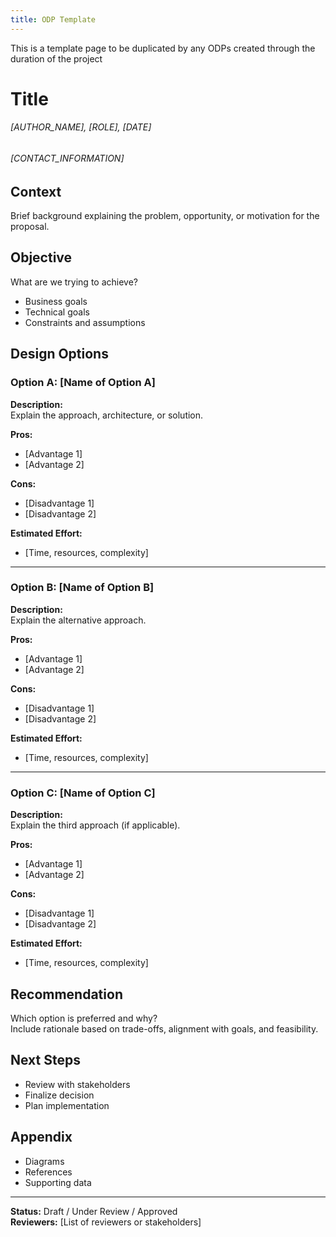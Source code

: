 ```yaml
---
title: ODP Template
---
```


This is a template page to be duplicated by any ODPs created through the duration of the project

# Title
###### [AUTHOR_NAME], [ROLE], [DATE]
###### [CONTACT_INFORMATION]

## Context
Brief background explaining the problem, opportunity, or motivation for the proposal.

## Objective
What are we trying to achieve?  
- Business goals  
- Technical goals  
- Constraints and assumptions

## Design Options

### Option A: [Name of Option A]
**Description:**  
Explain the approach, architecture, or solution.

**Pros:**  
- [Advantage 1]  
- [Advantage 2]

**Cons:**  
- [Disadvantage 1]  
- [Disadvantage 2]

**Estimated Effort:**  
- [Time, resources, complexity]

---

### Option B: [Name of Option B]
**Description:**  
Explain the alternative approach.

**Pros:**  
- [Advantage 1]  
- [Advantage 2]

**Cons:**  
- [Disadvantage 1]  
- [Disadvantage 2]

**Estimated Effort:**  
- [Time, resources, complexity]

---

### Option C: [Name of Option C]
**Description:**  
Explain the third approach (if applicable).

**Pros:**  
- [Advantage 1]  
- [Advantage 2]

**Cons:**  
- [Disadvantage 1]  
- [Disadvantage 2]

**Estimated Effort:**  
- [Time, resources, complexity]

## Recommendation
Which option is preferred and why?  
Include rationale based on trade-offs, alignment with goals, and feasibility.

## Next Steps
- Review with stakeholders  
- Finalize decision  
- Plan implementation

## Appendix
- Diagrams  
- References  
- Supporting data

---

**Status:** Draft / Under Review / Approved  
**Reviewers:** [List of reviewers or stakeholders]
